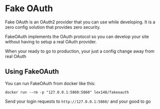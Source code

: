
# Fake OAuth

Fake OAuth is an OAuth2 provider that you can use while developing. 
It is a zero config solution that provides zero security.

FakeOAuth implements the OAuth protocol so you can develop your site without having to setup a real OAuth provider.

When your ready to go to production, your just a config change away from real OAuth

## Using FakeOAuth

You can run FakeOAuth from docker like this:
```
docker run --rm -p "127.0.0.1:5860:5860" lex148/fakeoauth
```

Send your login requests to `http://127.0.0.1:5860/` and your good to go 
